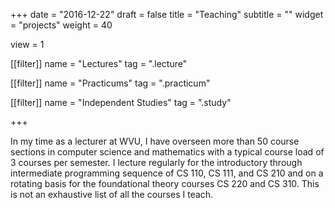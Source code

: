 +++
date = "2016-12-22"
draft = false
title = "Teaching"
subtitle = ""
widget = "projects"
weight = 40

view = 1

[[filter]]
    name = "Lectures"
    tag = ".lecture"

[[filter]]
    name = "Practicums"
    tag = ".practicum"

[[filter]]
    name = "Independent Studies"
    tag = ".study"

+++

In my time as a lecturer at WVU, I have overseen more than 50 course sections in computer science and mathematics with a typical course load of 3 courses per semester. I lecture regularly for the introductory through intermediate programming sequence of CS 110, CS 111, and CS 210 and on a rotating basis for the foundational theory courses CS 220 and CS 310. This is not an exhaustive list of all the courses I teach.
